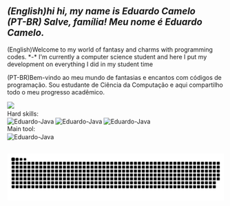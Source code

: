 <head><i><h2><div>
    (English)hi hi, my name is Eduardo Camelo
    </div>
   <div>
       (PT-BR) Salve, família! Meu nome é Eduardo Camelo.
   </div>
</h2></i></head>

<p>
    (English)Welcome to my world of fantasy and charms with programming codes. *-*
    I'm currently a computer science student and here I put my development on everything I did in my student time
</p>
<p>
        (PT-BR)Bem-vindo ao meu mundo de fantasias e encantos com códigos de programação.
        Sou estudante de Ciência da Computação e aqui compartilho todo o meu progresso acadêmico.
</p>
<div>
      <div>
  <img height="130cm" src="https://github-readme-stats.vercel.app/api?username=EduCamelo&show_icons=true&theme=dracula&include_all_commits=true&count_private=true&hide=contribs"/>
  <div> 
</div>
<div>
    Hard skills:
    <div>
        <img align="center" alt="Eduardo-Java" height="30" width="40" src="https://cdn.jsdelivr.net/gh/devicons/devicon/icons/java/java-original.svg" />
        <img align="center" alt="Eduardo-Java" height="30" width="40" src="https://cdn.jsdelivr.net/gh/devicons/devicon/icons/python/python-original-wordmark.svg" />
        <img align="center" alt="Eduardo-Java" height="30" width="40" src="https://cdn.jsdelivr.net/gh/devicons/devicon/icons/c/c-original.svg" />
    </div>
</div>

<div>
    Main tool:
    <div>
     <img align="center" alt="Eduardo-Java" height="30" width="40" src="https://cdn.jsdelivr.net/gh/devicons/devicon/icons/vscode/vscode-original-wordmark.svg" />
    </div>
</div>

 ##

 <picture>
  <source media="(prefers-color-scheme: dark)" srcset="https://raw.githubusercontent.com/platane/platane/output/github-contribution-grid-snake-dark.svg">
  <source media="(prefers-color-scheme: light)" srcset="https://raw.githubusercontent.com/platane/platane/output/github-contribution-grid-snake.svg">
  <img alt="github contribution grid snake animation" src="https://raw.githubusercontent.com/platane/platane/output/github-contribution-grid-snake.svg">
</picture>

